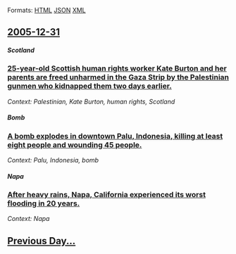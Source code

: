 
Formats: [HTML](2005/12/31/index.html)  [JSON](2005/12/31/index.json)  [XML](2005/12/31/index.xml)  

## [2005-12-31](/news/2005/12/31/index.md)

##### Scotland
### [ 25-year-old Scottish human rights worker Kate Burton and her parents are freed unharmed in the Gaza Strip by the Palestinian gunmen who kidnapped them two days earlier. ](/news/2005/12/31/25-year-old-scottish-human-rights-worker-kate-burton-and-her-parents-are-freed-unharmed-in-the-gaza-strip-by-the-palestinian-gunmen-who-kid.md)
_Context: Palestinian, Kate Burton, human rights, Scotland_

##### Bomb
### [ A bomb explodes in downtown Palu, Indonesia, killing at least eight people and wounding 45 people. ](/news/2005/12/31/a-bomb-explodes-in-downtown-palu-indonesia-killing-at-least-eight-people-and-wounding-45-people.md)
_Context: Palu, Indonesia, bomb_

##### Napa
### [ After heavy rains, Napa, California experienced its worst flooding in 20 years. ](/news/2005/12/31/after-heavy-rains-napa-california-experienced-its-worst-flooding-in-20-years.md)
_Context: Napa_

## [Previous Day...](/news/2005/12/30/index.md)

